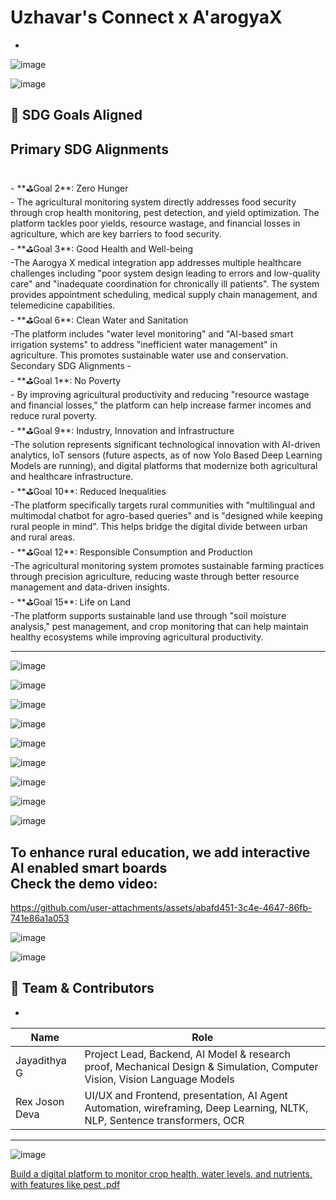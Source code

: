# Uzhavar's Connect x A'arogyaX
-

![image](https://github.com/user-attachments/assets/decd4165-cd35-43cf-909a-677a5753516b)

![image](https://github.com/user-attachments/assets/325b04ca-89c8-427c-bc39-b094588d4c53)

## 🎯 SDG Goals Aligned
Primary SDG Alignments
-
<br/>
- **⛳Goal 2**: Zero Hunger
<br/>
  - The agricultural monitoring system directly addresses food security through crop health monitoring, pest detection, and yield optimization. The platform tackles poor yields, resource wastage, and financial losses in agriculture, which are key barriers to food security.
<br/>
- **⛳Goal 3**: Good Health and Well-being
<br/>
  -The Aarogya X medical integration app addresses multiple healthcare challenges including "poor system design leading to errors and low-quality care" and "inadequate coordination for chronically ill patients". The system provides appointment scheduling, medical supply chain management, and telemedicine capabilities.
<br/>
- **⛳Goal 6**: Clean Water and Sanitation
<br/>
  -The platform includes "water level monitoring" and "AI-based smart irrigation systems" to address "inefficient water management" in agriculture. This promotes sustainable water use and conservation.
<br/>
Secondary SDG Alignments
-
<br/>
- **⛳Goal 1**: No Poverty
<br/>
  - By improving agricultural productivity and reducing "resource wastage and financial losses," the platform can help increase farmer incomes and reduce rural poverty.
<br/>
- **⛳Goal 9**: Industry, Innovation and Infrastructure
<br/>
  -The solution represents significant technological innovation with AI-driven analytics, IoT sensors (future aspects, as of now Yolo Based Deep Learning Models are running), and digital platforms that modernize both agricultural and healthcare infrastructure.
<br/>
- **⛳Goal 10**: Reduced Inequalities
<br/>
  -The platform specifically targets rural communities with "multilingual and multimodal chatbot for agro-based queries" and is "designed while keeping rural people in mind". This helps bridge the digital divide between urban and rural areas.
<br/>
- **⛳Goal 12**: Responsible Consumption and Production
<br/>
  -The agricultural monitoring system promotes sustainable farming practices through precision agriculture, reducing waste through better resource management and data-driven insights.
<br/>
- **⛳Goal 15**: Life on Land
<br/>
  -The platform supports sustainable land use through "soil moisture analysis," pest management, and crop monitoring that can help maintain healthy ecosystems while improving agricultural productivity.
<br/>

---

![image](https://github.com/user-attachments/assets/abb70aa8-7374-454b-bb86-04cf9c7449f9)

![image](https://github.com/user-attachments/assets/b8c476d7-63ab-45cc-aa13-9a7f5ff9a974)

![image](https://github.com/user-attachments/assets/685dcaf2-45fd-461c-b8f3-469c227d771a)

![image](https://github.com/user-attachments/assets/e2b38758-2f1c-4093-9715-2185d467973b)

![image](https://github.com/user-attachments/assets/affca62d-349b-4496-8313-17fcfa7ac281)

![image](https://github.com/user-attachments/assets/06ce43c5-1ddc-4575-93c8-cd56ad244fa6)

![image](https://github.com/user-attachments/assets/6cc6311b-66b8-4eea-acb2-1a62ed7727c2)

![image](https://github.com/user-attachments/assets/8f08b1ef-be97-40e0-84af-e8eb5f15aae2)

![image](https://github.com/user-attachments/assets/19381c20-56c7-4db4-b4a8-5d2d9c600cbe)

To enhance rural education, we add interactive AI enabled smart boards
<br/>
Check the demo video:
-


https://github.com/user-attachments/assets/abafd451-3c4e-4647-86fb-741e86a1a053

![image](https://github.com/user-attachments/assets/c1e40bae-7e70-4997-916c-2c423d702c9a)

![image](https://github.com/user-attachments/assets/33b4937f-afa5-4c9c-85de-071631e74cc6)

## 🧠 Team & Contributors
-

| Name               | Role                                                                                                                      |
|------------------- |---------------------------------------------------------------------------------------------------------------------------|
| Jayadithya G       | Project Lead, Backend, AI Model & research proof, Mechanical Design & Simulation, Computer Vision, Vision Language Models |                                 
| Rex Joson Deva     | UI/UX and Frontend, presentation, AI Agent Automation, wireframing, Deep Learning, NLTK, NLP, Sentence transformers, OCR  | 

---

![image](https://github.com/user-attachments/assets/1177e0e8-5d69-4a6c-a38c-a2673da32ccc)








[Build a digital platform to monitor crop health, water levels, and nutrients, with features like pest .pdf](https://github.com/user-attachments/files/20408963/Build.a.digital.platform.to.monitor.crop.health.water.levels.and.nutrients.with.features.like.pest.pdf)

